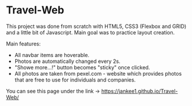 # Travel-Web

This project was done from scratch with HTML5, CSS3 (Flexbox and GRID) and a little bit of Javascript. Main goal was to practice layout creation.

Main features:
* All navbar items are hoverable. 
* Photos are automatically changed every 2s.
* "Showe more...!" button becomes "sticky" once clicked.
* All photos are taken from pexel.com - website which provides photos that are free to use for individuals and companies.

You can see this page under the link -> https://jankee1.github.io/Travel-Web/
